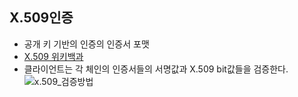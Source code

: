 ## X.509인증

- 공개 키 기반의 인증의 인증서 포맷
- [X.509 위키백과](https://ko.wikipedia.org/wiki/X.509)
- 클라이언트는 각 체인의 인증서들의 서명값과 X.509 bit값들을 검증한다.
![x.509_검증방법](http://1.bp.blogspot.com/-NMPQ8BRC7Mg/VE8IKzWLEPI/AAAAAAABS9E/yLdq0Lu6_eI/s1600/sy10600a.gif)
